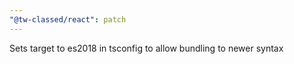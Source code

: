 ```yaml
---
"@tw-classed/react": patch
---
```


Sets target to es2018 in tsconfig to allow bundling to newer syntax
